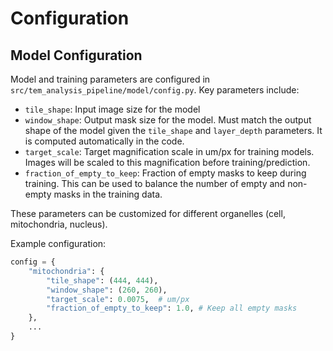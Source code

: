 # Configuration

## Model Configuration

Model and training parameters are configured in `src/tem_analysis_pipeline/model/config.py`. Key parameters include:

- `tile_shape`: Input image size for the model
- `window_shape`: Output mask size for the model. Must match the output shape of the model given the `tile_shape` and `layer_depth` parameters. It is computed automatically in the code.
- `target_scale`: Target magnification scale in um/px for training models. Images will be scaled to this magnification before training/prediction.
- `fraction_of_empty_to_keep`: Fraction of empty masks to keep during training. This can be used to balance the number of empty and non-empty masks in the training data.

These parameters can be customized for different organelles (cell, mitochondria, nucleus).

Example configuration:

```python
config = {
    "mitochondria": {
        "tile_shape": (444, 444),
        "window_shape": (260, 260),
        "target_scale": 0.0075,  # um/px
        "fraction_of_empty_to_keep": 1.0, # Keep all empty masks
    },
    ...
}
```
